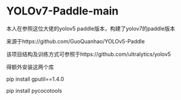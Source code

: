 # YOLOv7-Paddle-main
本人在参照这位大佬的yolov5 paddle版本，构建了yolov7的paddle版本

来源于https://github.com/GuoQuanhao/YOLOv5-Paddle

该项目结构及训练方式可参照于https://github.com/ultralytics/yolov5

得额外安装这两个库


pip install gputil==1.4.0

pip install pycocotools
